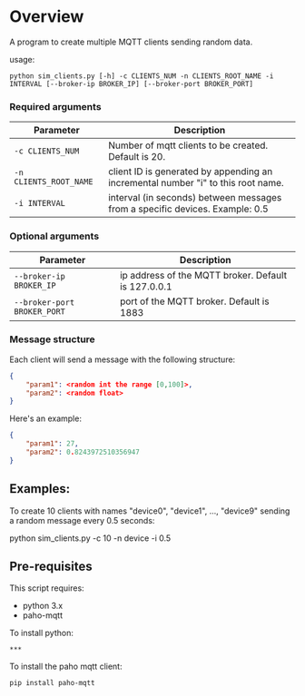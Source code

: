 # Overview
A program to create multiple MQTT clients sending random data.

usage:
```
python sim_clients.py [-h] -c CLIENTS_NUM -n CLIENTS_ROOT_NAME -i INTERVAL [--broker-ip BROKER_IP] [--broker-port BROKER_PORT]
```

### Required arguments
| Parameter | Description|
|-------------------|--------------------------------------------|
| `-c CLIENTS_NUM`      | Number of mqtt clients to be created. Default is 20.|
| `-n CLIENTS_ROOT_NAME`  | client ID is generated by appending an incremental number "i" to this root name.|
| `-i INTERVAL`      | interval (in seconds) between messages from a specific devices. Example: 0.5    |   

### Optional arguments
| Parameter | Description|
|-------------------|--------------------------------------------|
| `--broker-ip BROKER_IP`      | ip address of the MQTT broker. Default is 127.0.0.1|
| `--broker-port BROKER_PORT`  | port of the MQTT broker. Default is 1883|

### Message structure
Each client will send a message with the following structure:
```json
{
    "param1": <random int the range [0,100]>,
    "param2": <random float>
}
```

Here's an example:
```json
{
    "param1": 27, 
    "param2": 0.8243972510356947
}
```

## Examples:
To create 10 clients with names "device0", "device1", ..., "device9" sending a random message every 0.5 seconds:

   python sim_clients.py -c 10 -n device -i 0.5

## Pre-requisites
This script requires:
* python 3.x
* paho-mqtt

To install python:
```
***
```

To install the paho mqtt client:
```
pip install paho-mqtt
```